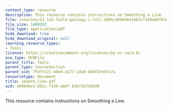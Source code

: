 ```yaml
---
content_type: resource
description: This resource contains instructions on Smoothing a Line.
file: /courses/12-114-field-geology-i-fall-2005/e6964be1662cf149ab6fb3e73b7d2649_smooth_line.pdf
file_size: 1400282
file_type: application/pdf
hide_download: true
hide_download_original: null
learning_resource_types:
- Tools
license: https://creativecommons.org/licenses/by-nc-sa/4.0/
ocw_type: OCWFile
parent_title: Tools
parent_type: CourseSection
parent_uid: 7fdf7c21-b8e8-a177-1da0-484f47e67a7a
resourcetype: Document
title: smooth_line.pdf
uid: e6964be1-662c-f149-ab6f-b3e73b7d2649
---
```

This resource contains instructions on Smoothing a Line.